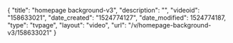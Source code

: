 {
    "title": "homepage background-v3",
    "description": "",
    "videoid": "158633021",
    "date_created": "1524774127",
    "date_modified": 1524774187,
    "type": "tvpage",
    "layout": "video",
    "url": "\/v\/homepage-background-v3\/158633021"
}